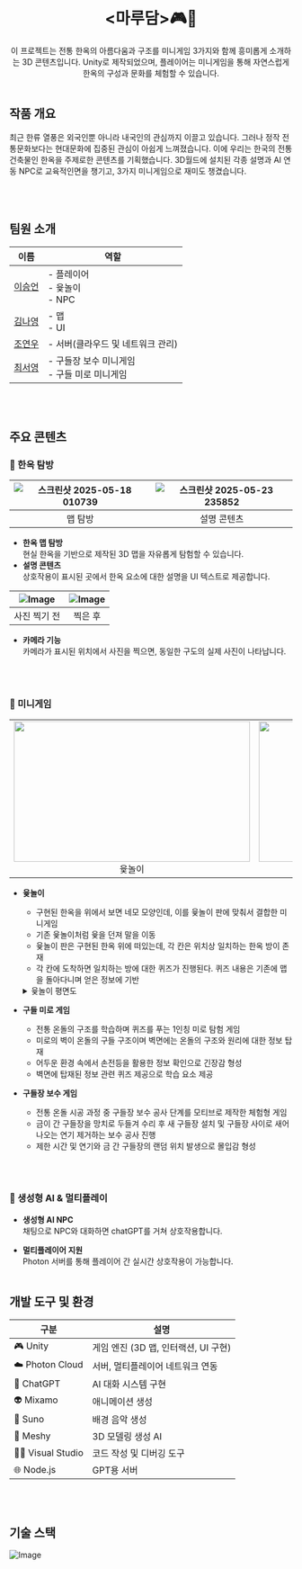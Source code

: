 <div align="center">
<h1><마루담>🎮🌳</h1>
이 프로젝트는 전통 한옥의 아름다움과 구조를 미니게임 3가지와 함께 흥미롭게 소개하는 3D 콘텐츠입니다.  
Unity로 제작되었으며, 플레이어는 미니게임을 통해 자연스럽게 한옥의 구성과 문화를 체험할 수 있습니다.
</div><br>

## 작품 개요
최근 한류 열풍은 외국인뿐 아니라 내국인의 관심까지 이끌고 있습니다. 그러나 정작 전통문화보다는 현대문화에 집중된 관심이 아쉽게 느껴졌습니다. 이에 우리는 한국의 전통건축물인 한옥을 주제로한 콘텐츠를 기획했습니다. 3D월드에 설치된 각종 설명과 AI 연동 NPC로 교육적인면을 챙기고, 3가지 미니게임으로 재미도 챙겼습니다.

<br><br>

## 팀원 소개

| 이름 | 역할 |
|------|------|
| [이승언](https://github.com/unvictory2) | - 플레이어 <br>- 윷놀이<br> - NPC |
| [김나영](https://github.com/kny02) | - 맵<br>- UI|
| [조연우](https://github.com/yeonwoo616) | - 서버(클라우드 및 네트워크 관리) |
| [최서영](https://github.com/CSY5316) | - 구들장 보수 미니게임 <br>- 구들 미로 미니게임|

<br><br>

## 주요 콘텐츠

### 🧭 한옥 탐방

|![스크린샷 2025-05-18 010739](https://github.com/user-attachments/assets/89cb3e51-0fa8-456f-b4ac-a6afef877d84)|![스크린샷 2025-05-23 235852](https://github.com/user-attachments/assets/bd63eac7-45b0-4e6a-9b5d-a1642674e643)
|:---:|:---:|
|맵 탐방|설명 콘텐츠|


- **한옥 맵 탐방**  
  현실 한옥을 기반으로 제작된 3D 맵을 자유롭게 탐험할 수 있습니다.
- **설명 콘텐츠**  
  상호작용이 표시된 곳에서 한옥 요소에 대한 설명을 UI 텍스트로 제공합니다.

|![Image](https://github.com/user-attachments/assets/f051c312-6134-4e55-9769-89177e1b5883)|![Image](https://github.com/user-attachments/assets/759c907b-38c4-4441-8562-debd2380144a)
|:---:|:---:|
|사진 찍기 전|찍은 후|

- **카메라 기능**  
  카메라가 표시된 위치에서 사진을 찍으면, 동일한 구도의 실제 사진이 나타납니다.

  <br><br>

### 🎲 미니게임
<table>
  <tr>
    <td align="center">
      <img src="https://github.com/user-attachments/assets/46927874-d768-41be-8454-c09c78ad2769" width="420" height="250"/><br/>
      윷놀이
    </td>
    <td align="center">
      <img src="https://github.com/user-attachments/assets/828a5b8b-7fbb-41e7-9487-4692c627efdb"  width="420" height="250"/><br/>
      구들 미로 게임
    </td>
    <td align="center">
      <img src="https://github.com/user-attachments/assets/6211ccc8-3303-47d7-b280-622bb25f66c3"  width="420" height="250"/><br/>
      구들장 보수 게임
    </td>
  </tr>
</table>


- **윷놀이**
  
  + 구현된 한옥을 위에서 보면 네모 모양인데, 이를 윷놀이 판에 맞춰서 결합한 미니게임
  + 기존 윷놀이처럼 윷을 던져 말을 이동
  + 윷놀이 판은 구현된 한옥 위에 떠있는데, 각 칸은 위치상 일치하는 한옥 방이 존재
  + 각 칸에 도착하면 일치하는 방에 대한 퀴즈가 진행된다. 퀴즈 내용은 기존에 맵을 돌아다니며 얻은 정보에 기반
  <details>
  <summary>윷놀이 평면도</summary>
  <table>
    <tr>
      <td align="center">
        <img src="https://github.com/user-attachments/assets/3b8c668f-909a-4c44-9028-09b88e13d1a2"><br>
        한옥 평면도
      </td>
      <td align="center">
        <img src="https://github.com/user-attachments/assets/e9721154-65ac-4584-b3d2-85399402254e"><br>
        윷놀이와 결합안
      </td>
    </tr>
  </table>
</details>
  
- **구들 미로 게임**

  + 전통 온돌의 구조를 학습하며 퀴즈를 푸는 1인칭 미로 탐험 게임
  + 미로의 벽이 온돌의 구들 구조이며 벽면에는 온돌의 구조와 원리에 대한 정보 탑재
  + 어두운 환경 속에서 손전등을 활용한 정보 확인으로 긴장감 형성
  + 벽면에 탑재된 정보 관련 퀴즈 제공으로 학습 요소 제공
   
- **구들장 보수 게임**

  + 전통 온돌 시공 과정 중 구들장 보수 공사 단계를 모티브로 제작한 체험형 게임
  + 금이 간 구들장을 망치로 두들겨 수리 후 새 구들장 설치 및 구들장 사이로 새어나오는 연기 제거하는 보수 공사 진행
  + 제한 시간 및 연기와 금 간 구들장의 랜덤 위치 발생으로 몰입감 형성 

<br><br>

### 🧠 생성형 AI & 멀티플레이

- **생성형 AI NPC**  
  채팅으로 NPC와 대화하면 chatGPT를 거쳐 상호작용합니다.

  
- **멀티플레이어 지원**  
  Photon 서버를 통해 플레이어 간 실시간 상호작용이 가능합니다.
  <br><br>
  
## 개발 도구 및 환경
| 구분 | 설명 |
|------|------|
| 🎮 Unity | 게임 엔진 (3D 맵, 인터랙션, UI 구현) |
| ☁️ Photon Cloud | 서버, 멀티플레이어 네트워크 연동 |
| 🧠 ChatGPT| AI 대화 시스템 구현 |
| 👽️ Mixamo | 애니메이션 생성 |
| 🎵 Suno | 배경 음악 생성 |
| 🧱 Meshy | 3D 모델링 생성 AI |
| 🧑‍💻 Visual Studio | 코드 작성 및 디버깅 도구 |
| 🌐 Node.js | GPT용 서버 |

  <br><br>
## 기술 스택  
![Image](https://github.com/user-attachments/assets/da5c5af5-506b-40a5-9ec9-40539b4a3ef7)

